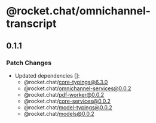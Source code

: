 # @rocket.chat/omnichannel-transcript

## 0.1.1

### Patch Changes

- Updated dependencies []:
  - @rocket.chat/core-typings@6.3.0
  - @rocket.chat/omnichannel-services@0.0.2
  - @rocket.chat/pdf-worker@0.0.2
  - @rocket.chat/core-services@0.0.2
  - @rocket.chat/model-typings@0.0.2
  - @rocket.chat/models@0.0.2
